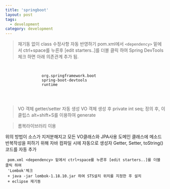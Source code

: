 ```yaml
---
title: 'springboot'
layout: post
tags:
  - development
category: development
---
```


> 재기동 없이 class 수정사항 자동 반영하기
pom.xml에서  `<dependency>` 밑에서 ctrl+space를 누른후 [edit starters..]를 더블 클릭 하여 Spring DevTools 체크 하면 아래 의존관계 추가 됨.

 <pre>
 <code>
	<dependency>
				<groupId>org.springframework.boot</groupId>
				<artifactId>spring-boot-devtools</artifactId>
				<scope>runtime</scope>
	</dependency>
 </code>
 </pre>


> VO 객체 getter/setter 자동 생성
VO 객체 생성 후 private int seq; 정의 후,
이클립스 alt+shift+S를 이용하여 generate

>롬복라이브러리 이용

위의 방법이 소스가 지저분해지고 모든 VO클래스와 JPA사용 도메인 클래스에 메소드 반복작성을 피하기 위해 
자바 컴파일 시에 자동으로 생성자 Getter, Setter, toString()코드를 자동 추가

```code
 pom.xml <dependency> 밑에서 ctrl+space를 누른후 [edit starters..]를 더블 클릭 하여
 'Lombok'체크
 + java -jar lombok-1.18.10.jar 하여 STS설치 위치를 지정한 후 설치
 + eclipse 재기동
```
